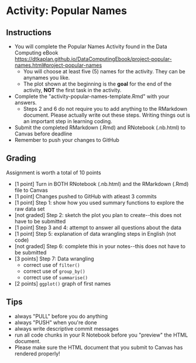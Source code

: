 # Activity: Popular Names


## Instructions 
- You will complete the Popular Names Activity found in the Data Computing eBook <https://dtkaplan.github.io/DataComputingEbook/project-popular-names.html#project-popular-names>  
    - You will choose at least five (5) names for the activity. They can be anynames you like.
    - The plot shown at the beginning is the **goal** for the end of the activity, **NOT** the first task in the activity.
- Complete the "activity-popular-names-template.Rmd" with your answers. 
  - Steps 2 and 6 do not require you to add anything to the RMarkdown document. Please actually write out these steps. Writing things out is an important step in learning coding.
- Submit the completed RMarkdown (.Rmd) and  RNotebook (.nb.html) to Canvas before deadline
- Remember to push your changes to GitHub



## Grading

Assignment is worth a total of 10 points

* [1 point] Turn in BOTH RNotebook (.nb.html) and the RMarkdown (.Rmd) file to Canvas
* [1 point] Changes pushed to GitHub with atleast 3 commits
* [1 point] Step 1: show how you used summary functions to explore the raw data set
* [not graded] Step 2: sketch the plot you plan to create--this does not have to be submitted
* [1 point] Step 3 and 4: attempt to answer all questions about the data
* [1 point] Step 5: explanation of data wrangling steps in English (not code)
* [not graded] Step 6: complete this in your notes--this does not have to be submitted
* [3 points] Step 7: Data wrangling
    * correct use of `filter()`
    * correct use of `group_by()`
    * correct use of `summarise()`
* [2 points] `ggplot()` graph of first names 




## Tips

- always "PULL" before you do anything 
- always "PUSH" when you're done  
- always write descriptive commit messages 
- run all code chunks in your R Notebook before you "preview" the HTML document.  
- Please make sure the HTML document that you submit to Canvas has rendered properly!
